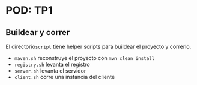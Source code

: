 # POD: TP1
## Buildear y correr
El directorio`script` tiene helper scripts para buildear el proyecto y correrlo.

- `maven.sh` reconstruye el proyecto con `mvn clean install`
- `registry.sh` levanta el registro
- `server.sh` levanta el servidor
- `client.sh` corre una instancia del cliente
